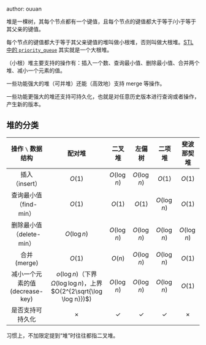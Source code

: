 author: ouuan

堆是一棵树，其每个节点都有一个键值，且每个节点的键值都大于等于/小于等于其父亲的键值。

每个节点的键值都大于等于其父亲键值的堆叫做小根堆，否则叫做大根堆。[STL 中的 `priority_queue`](../lang/csl/container-adapter.md#优先队列) 其实就是一个大根堆。

（小根）堆主要支持的操作有：插入一个数、查询最小值、删除最小值、合并两个堆、减小一个元素的值。

一些功能强大的堆（可并堆）还能（高效地）支持 merge 等操作。

一些功能更强大的堆还支持可持久化，也就是对任意历史版本进行查询或者操作，产生新的版本。

## 堆的分类

|       操作 `\` 数据结构       |                                  配对堆                                  |      二叉堆     |      左偏树     |      二项堆     |    斐波那契堆    |
| :---------------------: | :-------------------------------------------------------------------: | :----------: | :----------: | :----------: | :---------: |
|        插入（insert）       |                                 $O(1)$                                |  $O(\log n)$ |  $O(\log n)$ |    $O(1)$    |    $O(1)$   |
|     查询最小值（find-min）     |                                 $O(1)$                                |    $O(1)$    |    $O(1)$    |  $O(\log n)$ |    $O(1)$   |
|    删除最小值（delete-min）    |                              $O(\log n)$                              |  $O(\log n)$ |  $O(\log n)$ |  $O(\log n)$ | $O(\log n)$ |
|        合并 (merge)       |                                 $O(1)$                                |    $O(n)$    |  $O(\log n)$ |  $O(\log n)$ |    $O(1)$   |
| 减小一个元素的值 (decrease-key) | $o(\log n)$（下界 $\Omega(\log \log n)$，上界 $O(2^{2\sqrt{\log \log n}})$) |  $O(\log n)$ |  $O(\log n)$ |  $O(\log n)$ |    $O(1)$   |
|         是否支持可持久化        |                                $\times$                               | $\checkmark$ | $\checkmark$ | $\checkmark$ |   $\times$  |

习惯上，不加限定提到“堆”时往往都指二叉堆。
